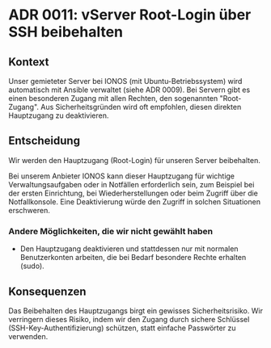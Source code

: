 # ADR 0011: vServer Root-Login über SSH beibehalten

## Kontext

Unser gemieteter Server bei IONOS (mit Ubuntu-Betriebssystem) wird automatisch mit Ansible verwaltet (siehe ADR 0009).
Bei Servern gibt es einen besonderen Zugang mit allen Rechten, den sogenannten "Root-Zugang". Aus Sicherheitsgründen
wird oft empfohlen, diesen direkten Hauptzugang zu deaktivieren.

## Entscheidung

Wir werden den Hauptzugang (Root-Login) für unseren Server beibehalten.

Bei unserem Anbieter IONOS kann dieser Hauptzugang für wichtige Verwaltungsaufgaben oder in Notfällen erforderlich sein,
zum Beispiel bei der ersten Einrichtung, bei Wiederherstellungen oder beim Zugriff über die Notfallkonsole. Eine
Deaktivierung würde den Zugriff in solchen Situationen erschweren.

### Andere Möglichkeiten, die wir nicht gewählt haben

- Den Hauptzugang deaktivieren und stattdessen nur mit normalen Benutzerkonten arbeiten, die bei Bedarf besondere Rechte
  erhalten (sudo).

## Konsequenzen

Das Beibehalten des Hauptzugangs birgt ein gewisses Sicherheitsrisiko. Wir verringern dieses Risiko, indem wir den
Zugang durch sichere Schlüssel (SSH-Key-Authentifizierung) schützen, statt einfache Passwörter zu verwenden.
